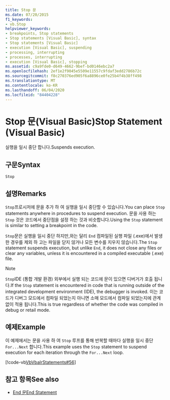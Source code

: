 ```yaml
---
title: Stop 문
ms.date: 07/20/2015
f1_keywords:
- vb.Stop
helpviewer_keywords:
- breakpoints, Stop statements
- Stop statements [Visual Basic], syntax
- Stop statements [Visual Basic]
- execution [Visual Basic], suspending
- processing, interrupting
- processes, interrupting
- execution [Visual Basic], stopping
ms.assetid: c9a9fde0-d649-4662-9bef-bd0146ebc2a7
ms.openlocfilehash: 2ef1e2f9045e5509e11557c9fdaf3edd2786b72c
ms.sourcegitcommit: f8c270376ed905f6a8896ce0fe25b4f4b38ff498
ms.translationtype: MT
ms.contentlocale: ko-KR
ms.lasthandoff: 06/04/2020
ms.locfileid: "84404228"
---
```

# <a name="stop-statement-visual-basic"></a><span data-ttu-id="32012-102">Stop 문(Visual Basic)</span><span class="sxs-lookup"><span data-stu-id="32012-102">Stop Statement (Visual Basic)</span></span>
<span data-ttu-id="32012-103">실행을 일시 중단 합니다.</span><span class="sxs-lookup"><span data-stu-id="32012-103">Suspends execution.</span></span>  
  
## <a name="syntax"></a><span data-ttu-id="32012-104">구문</span><span class="sxs-lookup"><span data-stu-id="32012-104">Syntax</span></span>  
  
```vb  
Stop  
```  
  
## <a name="remarks"></a><span data-ttu-id="32012-105">설명</span><span class="sxs-lookup"><span data-stu-id="32012-105">Remarks</span></span>  
 <span data-ttu-id="32012-106">`Stop`프로시저에 문을 추가 하 여 실행을 일시 중단할 수 있습니다.</span><span class="sxs-lookup"><span data-stu-id="32012-106">You can place `Stop` statements anywhere in procedures to suspend execution.</span></span> <span data-ttu-id="32012-107">문을 사용 하는 `Stop` 것은 코드에서 중단점을 설정 하는 것과 비슷합니다.</span><span class="sxs-lookup"><span data-stu-id="32012-107">Using the `Stop` statement is similar to setting a breakpoint in the code.</span></span>  
  
 <span data-ttu-id="32012-108">`Stop`문은 실행을 일시 중단 하지만,와는 달리 `End` 컴파일된 실행 파일 (.exe)에서 발생 한 경우를 제외 하 고는 파일을 닫지 않거나 모든 변수를 지우지 않습니다.</span><span class="sxs-lookup"><span data-stu-id="32012-108">The `Stop` statement suspends execution, but unlike `End`, it does not close any files or clear any variables, unless it is encountered in a compiled executable (.exe) file.</span></span>  
  
> [!NOTE]
> <span data-ttu-id="32012-109">`Stop`IDE (통합 개발 환경) 외부에서 실행 되는 코드에 문이 있으면 디버거가 호출 됩니다.</span><span class="sxs-lookup"><span data-stu-id="32012-109">If the `Stop` statement is encountered in code that is running outside of the integrated development environment (IDE), the debugger is invoked.</span></span> <span data-ttu-id="32012-110">이는 코드가 디버그 모드에서 컴파일 되었는지 아니면 소매 모드에서 컴파일 되었는지에 관계 없이 적용 됩니다.</span><span class="sxs-lookup"><span data-stu-id="32012-110">This is true regardless of whether the code was compiled in debug or retail mode.</span></span>  
  
## <a name="example"></a><span data-ttu-id="32012-111">예제</span><span class="sxs-lookup"><span data-stu-id="32012-111">Example</span></span>  
 <span data-ttu-id="32012-112">이 예제에서는 문을 사용 하 여 `Stop` 루프를 통해 반복할 때마다 실행을 일시 중단 `For...Next` 합니다.</span><span class="sxs-lookup"><span data-stu-id="32012-112">This example uses the `Stop` statement to suspend execution for each iteration through the `For...Next` loop.</span></span>  
  
 [!code-vb[VbVbalrStatements#56](~/samples/snippets/visualbasic/VS_Snippets_VBCSharp/VbVbalrStatements/VB/Class1.vb#56)]  
  
## <a name="see-also"></a><span data-ttu-id="32012-113">참고 항목</span><span class="sxs-lookup"><span data-stu-id="32012-113">See also</span></span>

- [<span data-ttu-id="32012-114">End 문</span><span class="sxs-lookup"><span data-stu-id="32012-114">End Statement</span></span>](end-statement.md)
